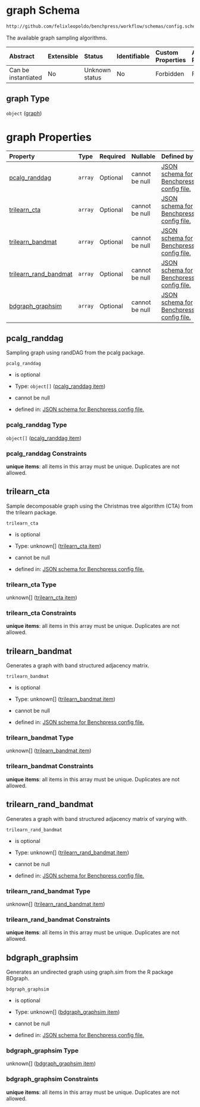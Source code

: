# graph Schema

```txt
http://github.com/felixleopoldo/benchpress/workflow/schemas/config.schema.json#/properties/resources/properties/graph
```

The available graph sampling algorithms.

| Abstract            | Extensible | Status         | Identifiable | Custom Properties | Additional Properties | Access Restrictions | Defined In                                                        |
| :------------------ | :--------- | :------------- | :----------- | :---------------- | :-------------------- | :------------------ | :---------------------------------------------------------------- |
| Can be instantiated | No         | Unknown status | No           | Forbidden         | Forbidden             | none                | [config.schema.json\*](config.schema.json "open original schema") |

## graph Type

`object` ([graph](config-properties-resources-properties-graph.md))

# graph Properties

| Property                                          | Type    | Required | Nullable       | Defined by                                                                                                                                                                                                                                                                           |
| :------------------------------------------------ | :------ | :------- | :------------- | :----------------------------------------------------------------------------------------------------------------------------------------------------------------------------------------------------------------------------------------------------------------------------------- |
| [pcalg\_randdag](#pcalg_randdag)                  | `array` | Optional | cannot be null | [JSON schema for Benchpress config file.](config-properties-resources-properties-graph-properties-pcalg_randdag.md "http://github.com/felixleopoldo/benchpress/workflow/schemas/config.schema.json#/properties/resources/properties/graph/properties/pcalg_randdag")                 |
| [trilearn\_cta](#trilearn_cta)                    | `array` | Optional | cannot be null | [JSON schema for Benchpress config file.](config-properties-resources-properties-graph-properties-trilearn_cta.md "http://github.com/felixleopoldo/benchpress/workflow/schemas/config.schema.json#/properties/resources/properties/graph/properties/trilearn_cta")                   |
| [trilearn\_bandmat](#trilearn_bandmat)            | `array` | Optional | cannot be null | [JSON schema for Benchpress config file.](config-properties-resources-properties-graph-properties-trilearn_bandmat.md "http://github.com/felixleopoldo/benchpress/workflow/schemas/config.schema.json#/properties/resources/properties/graph/properties/trilearn_bandmat")           |
| [trilearn\_rand\_bandmat](#trilearn_rand_bandmat) | `array` | Optional | cannot be null | [JSON schema for Benchpress config file.](config-properties-resources-properties-graph-properties-trilearn_rand_bandmat.md "http://github.com/felixleopoldo/benchpress/workflow/schemas/config.schema.json#/properties/resources/properties/graph/properties/trilearn_rand_bandmat") |
| [bdgraph\_graphsim](#bdgraph_graphsim)            | `array` | Optional | cannot be null | [JSON schema for Benchpress config file.](config-properties-resources-properties-graph-properties-bdgraph_graphsim.md "http://github.com/felixleopoldo/benchpress/workflow/schemas/config.schema.json#/properties/resources/properties/graph/properties/bdgraph_graphsim")           |

## pcalg\_randdag

Sampling graph using randDAG from the pcalg package.

`pcalg_randdag`

*   is optional

*   Type: `object[]` ([pcalg\_randdag item](config-definitions-pcalg_randdag-item.md))

*   cannot be null

*   defined in: [JSON schema for Benchpress config file.](config-properties-resources-properties-graph-properties-pcalg_randdag.md "http://github.com/felixleopoldo/benchpress/workflow/schemas/config.schema.json#/properties/resources/properties/graph/properties/pcalg_randdag")

### pcalg\_randdag Type

`object[]` ([pcalg\_randdag item](config-definitions-pcalg_randdag-item.md))

### pcalg\_randdag Constraints

**unique items**: all items in this array must be unique. Duplicates are not allowed.

## trilearn\_cta

Sample decomposable graph using the Christmas tree algorithm (CTA) from the trilearn package.

`trilearn_cta`

*   is optional

*   Type: unknown\[] ([trilearn\_cta item](config-definitions-trilearn_cta-item.md))

*   cannot be null

*   defined in: [JSON schema for Benchpress config file.](config-properties-resources-properties-graph-properties-trilearn_cta.md "http://github.com/felixleopoldo/benchpress/workflow/schemas/config.schema.json#/properties/resources/properties/graph/properties/trilearn_cta")

### trilearn\_cta Type

unknown\[] ([trilearn\_cta item](config-definitions-trilearn_cta-item.md))

### trilearn\_cta Constraints

**unique items**: all items in this array must be unique. Duplicates are not allowed.

## trilearn\_bandmat

Generates a graph with band structured adjacency matrix.

`trilearn_bandmat`

*   is optional

*   Type: unknown\[] ([trilearn\_bandmat item](config-definitions-trilearn_bandmat-item.md))

*   cannot be null

*   defined in: [JSON schema for Benchpress config file.](config-properties-resources-properties-graph-properties-trilearn_bandmat.md "http://github.com/felixleopoldo/benchpress/workflow/schemas/config.schema.json#/properties/resources/properties/graph/properties/trilearn_bandmat")

### trilearn\_bandmat Type

unknown\[] ([trilearn\_bandmat item](config-definitions-trilearn_bandmat-item.md))

### trilearn\_bandmat Constraints

**unique items**: all items in this array must be unique. Duplicates are not allowed.

## trilearn\_rand\_bandmat

Generates a graph with band structured adjacency matrix of varying with.

`trilearn_rand_bandmat`

*   is optional

*   Type: unknown\[] ([trilearn\_rand\_bandmat item](config-definitions-trilearn_rand_bandmat-item.md))

*   cannot be null

*   defined in: [JSON schema for Benchpress config file.](config-properties-resources-properties-graph-properties-trilearn_rand_bandmat.md "http://github.com/felixleopoldo/benchpress/workflow/schemas/config.schema.json#/properties/resources/properties/graph/properties/trilearn_rand_bandmat")

### trilearn\_rand\_bandmat Type

unknown\[] ([trilearn\_rand\_bandmat item](config-definitions-trilearn_rand_bandmat-item.md))

### trilearn\_rand\_bandmat Constraints

**unique items**: all items in this array must be unique. Duplicates are not allowed.

## bdgraph\_graphsim

Generates an undirected graph using graph.sim from the R package BDgraph.

`bdgraph_graphsim`

*   is optional

*   Type: unknown\[] ([bdgraph\_graphsim item](config-definitions-bdgraph_graphsim-item.md))

*   cannot be null

*   defined in: [JSON schema for Benchpress config file.](config-properties-resources-properties-graph-properties-bdgraph_graphsim.md "http://github.com/felixleopoldo/benchpress/workflow/schemas/config.schema.json#/properties/resources/properties/graph/properties/bdgraph_graphsim")

### bdgraph\_graphsim Type

unknown\[] ([bdgraph\_graphsim item](config-definitions-bdgraph_graphsim-item.md))

### bdgraph\_graphsim Constraints

**unique items**: all items in this array must be unique. Duplicates are not allowed.
